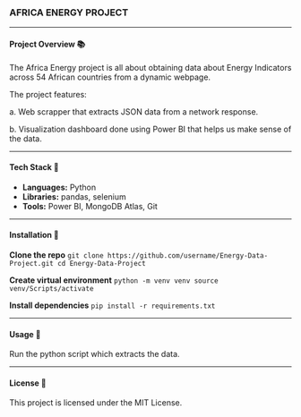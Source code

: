 ### AFRICA ENERGY PROJECT 

---

#### Project Overview 📚

The Africa Energy project is all about obtaining data about Energy Indicators across 54 African countries from a dynamic webpage. 

The project features:

a. Web scrapper that extracts JSON data from a network response.

b. Visualization dashboard done using Power BI that helps us make sense of the data.

---

#### Tech Stack 🧵

- **Languages:** Python  
- **Libraries:** pandas, selenium  
- **Tools:** Power BI, MongoDB Atlas, Git  

---

#### Installation 📍

**Clone the repo**
`git clone https://github.com/username/Energy-Data-Project.git
cd Energy-Data-Project`

**Create virtual environment**
`python -m venv venv
source venv/Scripts/activate`

**Install dependencies**
`pip install -r requirements.txt
`

---

#### Usage 📑

Run the python script which extracts the data.

---

#### License 🪪

This project is licensed under the MIT License.
